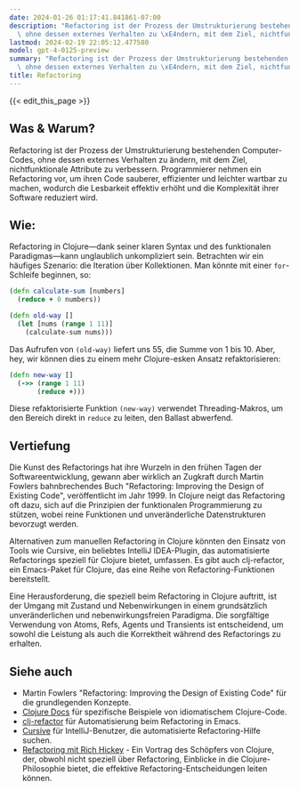 ```yaml
---
date: 2024-01-26 01:17:41.841861-07:00
description: "Refactoring ist der Prozess der Umstrukturierung bestehenden Computer-Codes,\
  \ ohne dessen externes Verhalten zu \xE4ndern, mit dem Ziel, nichtfunktionale\u2026"
lastmod: 2024-02-19 22:05:12.477580
model: gpt-4-0125-preview
summary: "Refactoring ist der Prozess der Umstrukturierung bestehenden Computer-Codes,\
  \ ohne dessen externes Verhalten zu \xE4ndern, mit dem Ziel, nichtfunktionale\u2026"
title: Refactoring
---
```


{{< edit_this_page >}}

## Was & Warum?

Refactoring ist der Prozess der Umstrukturierung bestehenden Computer-Codes, ohne dessen externes Verhalten zu ändern, mit dem Ziel, nichtfunktionale Attribute zu verbessern. Programmierer nehmen ein Refactoring vor, um ihren Code sauberer, effizienter und leichter wartbar zu machen, wodurch die Lesbarkeit effektiv erhöht und die Komplexität ihrer Software reduziert wird.

## Wie:

Refactoring in Clojure—dank seiner klaren Syntax und des funktionalen Paradigmas—kann unglaublich unkompliziert sein. Betrachten wir ein häufiges Szenario: die Iteration über Kollektionen. Man könnte mit einer `for`-Schleife beginnen, so:

```clojure
(defn calculate-sum [numbers]
  (reduce + 0 numbers))

(defn old-way []
  (let [nums (range 1 11)]
    (calculate-sum nums)))
```

Das Aufrufen von `(old-way)` liefert uns 55, die Summe von 1 bis 10. Aber, hey, wir können dies zu einem mehr Clojure-esken Ansatz refaktorisieren:

```clojure
(defn new-way []
  (->> (range 1 11)
       (reduce +)))
```

Diese refaktorisierte Funktion `(new-way)` verwendet Threading-Makros, um den Bereich direkt in `reduce` zu leiten, den Ballast abwerfend.

## Vertiefung

Die Kunst des Refactorings hat ihre Wurzeln in den frühen Tagen der Softwareentwicklung, gewann aber wirklich an Zugkraft durch Martin Fowlers bahnbrechendes Buch "Refactoring: Improving the Design of Existing Code", veröffentlicht im Jahr 1999. In Clojure neigt das Refactoring oft dazu, sich auf die Prinzipien der funktionalen Programmierung zu stützen, wobei reine Funktionen und unveränderliche Datenstrukturen bevorzugt werden.

Alternativen zum manuellen Refactoring in Clojure könnten den Einsatz von Tools wie Cursive, ein beliebtes IntelliJ IDEA-Plugin, das automatisierte Refactorings speziell für Clojure bietet, umfassen. Es gibt auch clj-refactor, ein Emacs-Paket für Clojure, das eine Reihe von Refactoring-Funktionen bereitstellt.

Eine Herausforderung, die speziell beim Refactoring in Clojure auftritt, ist der Umgang mit Zustand und Nebenwirkungen in einem grundsätzlich unveränderlichen und nebenwirkungsfreien Paradigma. Die sorgfältige Verwendung von Atoms, Refs, Agents und Transients ist entscheidend, um sowohl die Leistung als auch die Korrektheit während des Refactorings zu erhalten.

## Siehe auch

- Martin Fowlers "Refactoring: Improving the Design of Existing Code" für die grundlegenden Konzepte.
- [Clojure Docs](https://clojuredocs.org/) für spezifische Beispiele von idiomatischem Clojure-Code.
- [clj-refactor](https://github.com/clojure-emacs/clj-refactor.el) für Automatisierung beim Refactoring in Emacs.
- [Cursive](https://cursive-ide.com/) für IntelliJ-Benutzer, die automatisierte Refactoring-Hilfe suchen.
- [Refactoring mit Rich Hickey](https://www.infoq.com/presentations/Simple-Made-Easy/) - Ein Vortrag des Schöpfers von Clojure, der, obwohl nicht speziell über Refactoring, Einblicke in die Clojure-Philosophie bietet, die effektive Refactoring-Entscheidungen leiten können.
